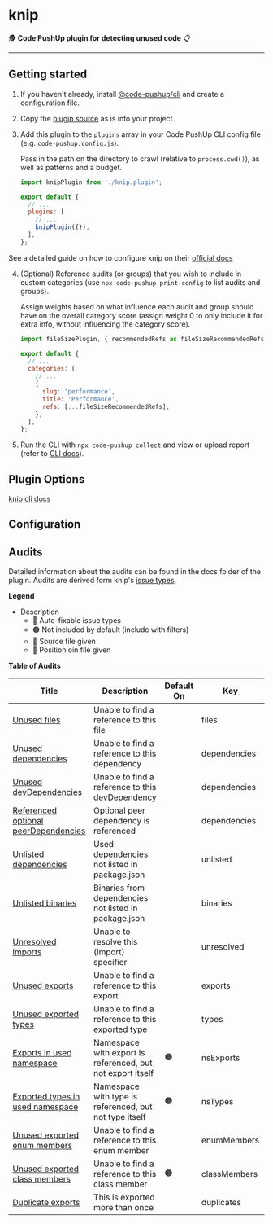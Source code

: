 # knip

🕵️ **Code PushUp plugin for detecting unused code** 📋

---

## Getting started

1. If you haven't already, install [@code-pushup/cli](../cli/README.md) and create a configuration file.

2. Copy the [plugin source](../file-size) as is into your project

3. Add this plugin to the `plugins` array in your Code PushUp CLI config file (e.g. `code-pushup.config.js`).

   Pass in the path on the directory to crawl (relative to `process.cwd()`), as well as patterns and a budget.

   ```js
   import knipPlugin from './knip.plugin';

   export default {
     // ...
     plugins: [
       // ...
       knipPlugin({}),
     ],
   };
   ```

See a detailed guide on how to configure knip on their [official docs](https://knip.dev/guides/handling-issues)

4. (Optional) Reference audits (or groups) that you wish to include in custom categories (use `npx code-pushup print-config` to list audits and groups).

   Assign weights based on what influence each audit and group should have on the overall category score (assign weight 0 to only include it for extra info, without influencing the category score).

   ```js
   import fileSizePlugin, { recommendedRefs as fileSizeRecommendedRefs } from './file-size.plugin';

   export default {
     // ...
     categories: [
       // ...
       {
         slug: 'performance',
         title: 'Performance',
         refs: [...fileSizeRecommendedRefs],
       },
     ],
   };
   ```

5. Run the CLI with `npx code-pushup collect` and view or upload report (refer to [CLI docs](../cli/README.md)).

## Plugin Options

[knip cli docs](https://knip.dev/reference/cli)

## Configuration

## Audits

Detailed information about the audits can be found in the docs folder of the plugin.
Audits are derived form knip's [issue types](https://knip.dev/reference/issue-types).

**Legend**

- Description
  - 🔧 Auto-fixable issue types
  - 🟠 Not included by default (include with filters)
  - 📄 Source file given
  - 📍 Position oin file given

**Table of Audits**

| Title                                                                                        | Description                                                | Default On | Key          | Source | Position | Fixable |
| -------------------------------------------------------------------------------------------- | ---------------------------------------------------------- | ---------- | ------------ | ------ | -------- | ------- |
| [Unused files](./docs/unused-files.audit.md)                                                 | Unable to find a reference to this file                    |            | files        | 📄     |          |         |
| [Unused dependencies](./docs/unused-dependencies.audit.md)                                   | Unable to find a reference to this dependency              |            | dependencies |        |          | 🔧      |
| [Unused devDependencies](./docs/unused-devDependencies.audit.md)                             | Unable to find a reference to this devDependency           |            | dependencies |        |          | 🔧      |
| [Referenced optional peerDependencies](./docs/referenced-optional-peerDependencies.audit.md) | Optional peer dependency is referenced                     |            | dependencies | 📄     | 📍       |         |
| [Unlisted dependencies](./docs/unlisted-dependencies.audit.md)                               | Used dependencies not listed in package.json               |            | unlisted     | 📄     | 📍       |         |
| [Unlisted binaries](./docs/unlisted-binaries.audit.md)                                       | Binaries from dependencies not listed in package.json      |            | binaries     | 📄     | 📍       |         |
| [Unresolved imports](./docs/unresolved-imports.audit.md)                                     | Unable to resolve this (import) specifier                  |            | unresolved   | 📄     | 📍       |         |
| [Unused exports](./docs/unused-exports.audit.md)                                             | Unable to find a reference to this export                  |            | exports      | 📄     | 📍       | 🔧      |
| [Unused exported types](./docs/unused-exported-types.audit.md)                               | Unable to find a reference to this exported type           |            | types        | 📄     | 📍       | 🔧      |
| [Exports in used namespace](./docs/exports-in-used-namespace.audit.md)                       | Namespace with export is referenced, but not export itself | 🟠         | nsExports    | 📄     | 📍       |         |
| [Exported types in used namespace](./docs/exported-types-in-used-namespace.audit.md)         | Namespace with type is referenced, but not type itself     | 🟠         | nsTypes      | 📄     | 📍       |         |
| [Unused exported enum members](./docs/unused-exported-enum-members.audit.md)                 | Unable to find a reference to this enum member             |            | enumMembers  | 📄     | 📍       |         |
| [Unused exported class members](./docs/unused-exported-class-members.audit.md)               | Unable to find a reference to this class member            | 🟠         | classMembers | 📄     | 📍       |         |
| [Duplicate exports](./docs/duplicate-exports.audit.md)                                       | This is exported more than once                            |            | duplicates   | 📄     | 📍       |         |
